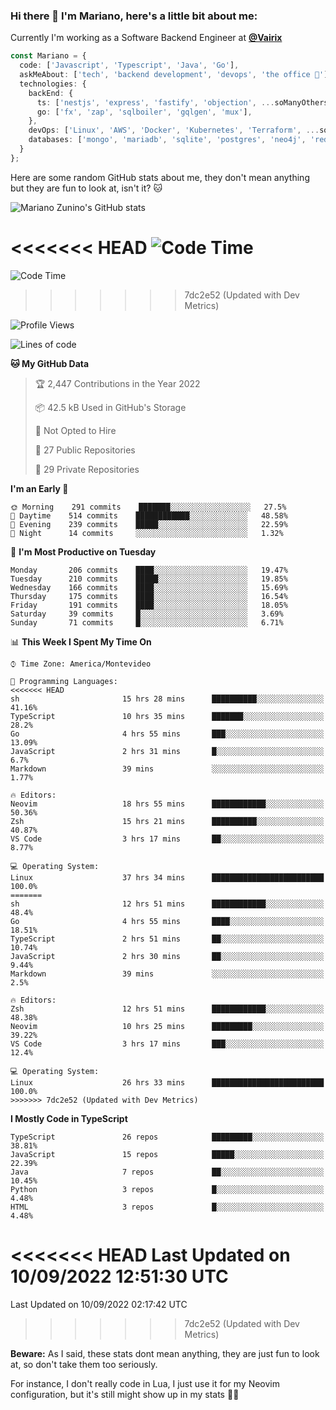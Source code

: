 ### Hi there 👋 I'm Mariano, here's a little bit about me:

Currently I'm working as a Software Backend Engineer at [**@Vairix**](https://vairix.com)

```ts
const Mariano = {
  code: ['Javascript', 'Typescript', 'Java', 'Go'],
  askMeAbout: ['tech', 'backend development', 'devops', 'the office 💼'],
  technologies: {
    backEnd: {
      ts: ['nestjs', 'express', 'fastify', 'objection', ...soManyOthersFrameworks],
      go: ['fx', 'zap', 'sqlboiler', 'gqlgen', 'mux'],
    },
    devOps: ['Linux', 'AWS', 'Docker', 'Kubernetes', 'Terraform', ...soManyOthersTools],
    databases: ['mongo', 'mariadb', 'sqlite', 'postgres', 'neo4j', 'redis'],
  }
};
```

Here are some random GitHub stats about me, they don't mean anything but they are fun to look at, isn't it? 🐱

![Mariano Zunino's GitHub stats](https://github-readme-stats.vercel.app/api?username=marianozunino&count_private=true&show_icons=true&theme=radical)

<!--START_SECTION:waka-->
<<<<<<< HEAD
![Code Time](http://img.shields.io/badge/Code%20Time-38%20hrs%2044%20mins-blue)
=======
![Code Time](http://img.shields.io/badge/Code%20Time-37%20hrs%2034%20mins-blue)
>>>>>>> 7dc2e52 (Updated with Dev Metrics)

![Profile Views](http://img.shields.io/badge/Profile%20Views-1-blue)

![Lines of code](https://img.shields.io/badge/From%20Hello%20World%20I%27ve%20Written-367%20Thousand%20lines%20of%20code-blue)

**🐱 My GitHub Data** 

> 🏆 2,447 Contributions in the Year 2022
 > 
> 📦 42.5 kB Used in GitHub's Storage 
 > 
> 🚫 Not Opted to Hire
 > 
> 📜 27 Public Repositories 
 > 
> 🔑 29 Private Repositories  
 > 
**I'm an Early 🐤** 

```text
🌞 Morning    291 commits    ███████░░░░░░░░░░░░░░░░░░   27.5% 
🌆 Daytime    514 commits    ████████████░░░░░░░░░░░░░   48.58% 
🌃 Evening    239 commits    █████░░░░░░░░░░░░░░░░░░░░   22.59% 
🌙 Night      14 commits     ░░░░░░░░░░░░░░░░░░░░░░░░░   1.32%

```
📅 **I'm Most Productive on Tuesday** 

```text
Monday       206 commits    ████░░░░░░░░░░░░░░░░░░░░░   19.47% 
Tuesday      210 commits    █████░░░░░░░░░░░░░░░░░░░░   19.85% 
Wednesday    166 commits    ████░░░░░░░░░░░░░░░░░░░░░   15.69% 
Thursday     175 commits    ████░░░░░░░░░░░░░░░░░░░░░   16.54% 
Friday       191 commits    ████░░░░░░░░░░░░░░░░░░░░░   18.05% 
Saturday     39 commits     █░░░░░░░░░░░░░░░░░░░░░░░░   3.69% 
Sunday       71 commits     █░░░░░░░░░░░░░░░░░░░░░░░░   6.71%

```


📊 **This Week I Spent My Time On** 

```text
⌚︎ Time Zone: America/Montevideo

💬 Programming Languages: 
<<<<<<< HEAD
sh                       15 hrs 28 mins      ██████████░░░░░░░░░░░░░░░   41.16% 
TypeScript               10 hrs 35 mins      ███████░░░░░░░░░░░░░░░░░░   28.2% 
Go                       4 hrs 55 mins       ███░░░░░░░░░░░░░░░░░░░░░░   13.09% 
JavaScript               2 hrs 31 mins       █░░░░░░░░░░░░░░░░░░░░░░░░   6.7% 
Markdown                 39 mins             ░░░░░░░░░░░░░░░░░░░░░░░░░   1.77%

🔥 Editors: 
Neovim                   18 hrs 55 mins      ████████████░░░░░░░░░░░░░   50.36% 
Zsh                      15 hrs 21 mins      ██████████░░░░░░░░░░░░░░░   40.87% 
VS Code                  3 hrs 17 mins       ██░░░░░░░░░░░░░░░░░░░░░░░   8.77%

💻 Operating System: 
Linux                    37 hrs 34 mins      █████████████████████████   100.0%
=======
sh                       12 hrs 51 mins      ████████████░░░░░░░░░░░░░   48.4% 
Go                       4 hrs 55 mins       ████░░░░░░░░░░░░░░░░░░░░░   18.51% 
TypeScript               2 hrs 51 mins       ██░░░░░░░░░░░░░░░░░░░░░░░   10.74% 
JavaScript               2 hrs 30 mins       ██░░░░░░░░░░░░░░░░░░░░░░░   9.44% 
Markdown                 39 mins             ░░░░░░░░░░░░░░░░░░░░░░░░░   2.5%

🔥 Editors: 
Zsh                      12 hrs 51 mins      ████████████░░░░░░░░░░░░░   48.38% 
Neovim                   10 hrs 25 mins      █████████░░░░░░░░░░░░░░░░   39.22% 
VS Code                  3 hrs 17 mins       ███░░░░░░░░░░░░░░░░░░░░░░   12.4%

💻 Operating System: 
Linux                    26 hrs 33 mins      █████████████████████████   100.0%
>>>>>>> 7dc2e52 (Updated with Dev Metrics)

```

**I Mostly Code in TypeScript** 

```text
TypeScript               26 repos            █████████░░░░░░░░░░░░░░░░   38.81% 
JavaScript               15 repos            █████░░░░░░░░░░░░░░░░░░░░   22.39% 
Java                     7 repos             ██░░░░░░░░░░░░░░░░░░░░░░░   10.45% 
Python                   3 repos             █░░░░░░░░░░░░░░░░░░░░░░░░   4.48% 
HTML                     3 repos             █░░░░░░░░░░░░░░░░░░░░░░░░   4.48%

```



<<<<<<< HEAD
 Last Updated on 10/09/2022 12:51:30 UTC
=======
 Last Updated on 10/09/2022 02:17:42 UTC
>>>>>>> 7dc2e52 (Updated with Dev Metrics)
<!--END_SECTION:waka-->

**Beware:** As I said, these stats dont mean anything, they are just fun to look at, so don't take them too seriously.

For instance, I don't really code in Lua, I just use it for my Neovim configuration, but it's still might show up in my stats 🤷‍♂️
